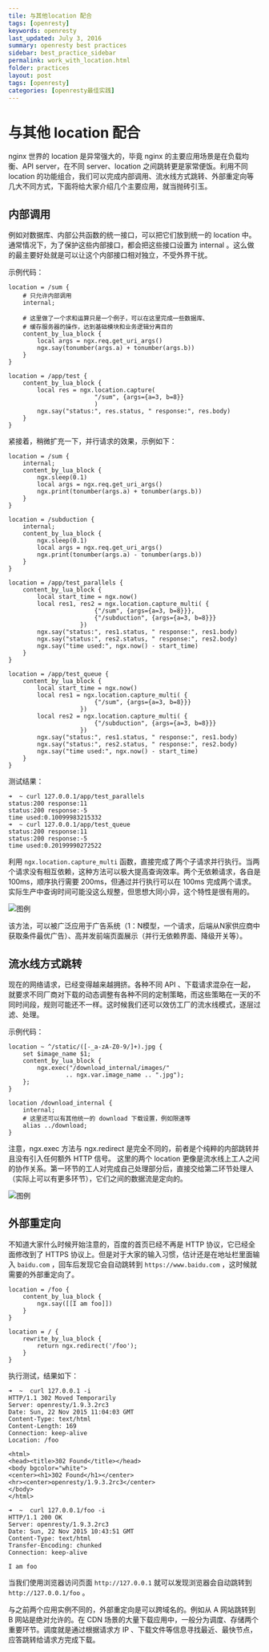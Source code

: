 ```yaml
---
tile: 与其他location 配合
tags: [openresty]
keywords: openresty
last_updated: July 3, 2016
summary: openresty best practices
sidebar: best_practice_sidebar
permalink: work_with_location.html
folder: practices
layout: post
tags: [openresty]
categories: [openresty最佳实践]
---
```

# 与其他 location 配合

nginx 世界的 location 是异常强大的，毕竟 nginx 的主要应用场景是在负载均衡、API server，在不同 server、location 之间跳转更是家常便饭。利用不同 location 的功能组合，我们可以完成内部调用、流水线方式跳转、外部重定向等几大不同方式，下面将给大家介绍几个主要应用，就当抛砖引玉。

## 内部调用

例如对数据库、内部公共函数的统一接口，可以把它们放到统一的 location 中。通常情况下，为了保护这些内部接口，都会把这些接口设置为 internal 。这么做的最主要好处就是可以让这个内部接口相对独立，不受外界干扰。

示例代码：

```nginx
location = /sum {
    # 只允许内部调用
    internal;

    # 这里做了一个求和运算只是一个例子，可以在这里完成一些数据库、
    # 缓存服务器的操作，达到基础模块和业务逻辑分离目的
    content_by_lua_block {
        local args = ngx.req.get_uri_args()
        ngx.say(tonumber(args.a) + tonumber(args.b))
    }
}

location = /app/test {
    content_by_lua_block {
        local res = ngx.location.capture(
                        "/sum", {args={a=3, b=8}}
                        )
        ngx.say("status:", res.status, " response:", res.body)
    }
}
```

紧接着，稍微扩充一下，并行请求的效果，示例如下：

```nginx
location = /sum {
    internal;
    content_by_lua_block {
        ngx.sleep(0.1)
        local args = ngx.req.get_uri_args()
        ngx.print(tonumber(args.a) + tonumber(args.b))
    }
}

location = /subduction {
    internal;
    content_by_lua_block {
        ngx.sleep(0.1)
        local args = ngx.req.get_uri_args()
        ngx.print(tonumber(args.a) - tonumber(args.b))
    }
}

location = /app/test_parallels {
    content_by_lua_block {
        local start_time = ngx.now()
        local res1, res2 = ngx.location.capture_multi( {
                        {"/sum", {args={a=3, b=8}}},
                        {"/subduction", {args={a=3, b=8}}}
                    })
        ngx.say("status:", res1.status, " response:", res1.body)
        ngx.say("status:", res2.status, " response:", res2.body)
        ngx.say("time used:", ngx.now() - start_time)
    }
}

location = /app/test_queue {
    content_by_lua_block {
        local start_time = ngx.now()
        local res1 = ngx.location.capture_multi( {
                        {"/sum", {args={a=3, b=8}}}
                    })
        local res2 = ngx.location.capture_multi( {
                        {"/subduction", {args={a=3, b=8}}}
                    })
        ngx.say("status:", res1.status, " response:", res1.body)
        ngx.say("status:", res2.status, " response:", res2.body)
        ngx.say("time used:", ngx.now() - start_time)
    }
}
```

测试结果：

```shell
➜  ~ curl 127.0.0.1/app/test_parallels
status:200 response:11
status:200 response:-5
time used:0.10099983215332
➜  ~ curl 127.0.0.1/app/test_queue
status:200 response:11
status:200 response:-5
time used:0.20199990272522
```

利用 `ngx.location.capture_multi` 函数，直接完成了两个子请求并行执行。当两个请求没有相互依赖，这种方法可以极大提高查询效率。两个无依赖请求，各自是 100ms，顺序执行需要 200ms，但通过并行执行可以在 100ms 完成两个请求。实际生产中查询时间可能没这么规整，但思想大同小异，这个特性是很有用的。

![图例](../images/work_location_flow_1.png)

该方法，可以被广泛应用于广告系统（1：N模型，一个请求，后端从N家供应商中获取条件最优广告）、高并发前端页面展示（并行无依赖界面、降级开关等）。

## 流水线方式跳转

现在的网络请求，已经变得越来越拥挤。各种不同 API 、下载请求混杂在一起，就要求不同厂商对下载的动态调整有各种不同的定制策略，而这些策略在一天的不同时间段，规则可能还不一样。这时候我们还可以效仿工厂的流水线模式，逐层过滤、处理。

示例代码：

```nginx
location ~ ^/static/([-_a-zA-Z0-9/]+).jpg {
    set $image_name $1;
    content_by_lua_block {
        ngx.exec("/download_internal/images/"
                .. ngx.var.image_name .. ".jpg");
    };
}

location /download_internal {
    internal;
    # 这里还可以有其他统一的 download 下载设置，例如限速等
    alias ../download;
}
```

注意，ngx.exec 方法与 ngx.redirect 是完全不同的，前者是个纯粹的内部跳转并且没有引入任何额外 HTTP 信号。 这里的两个 location 更像是流水线上工人之间的协作关系。第一环节的工人对完成自己处理部分后，直接交给第二环节处理人（实际上可以有更多环节），它们之间的数据流是定向的。

![图例](../images/work_location_flow_2.png)

## 外部重定向

不知道大家什么时候开始注意的，百度的首页已经不再是 HTTP 协议，它已经全面修改到了 HTTPS 协议上。但是对于大家的输入习惯，估计还是在地址栏里面输入 `baidu.com` ，回车后发现它会自动跳转到 `https://www.baidu.com` ，这时候就需要的外部重定向了。

```nginx
location = /foo {
    content_by_lua_block {
        ngx.say([[I am foo]])
    }
}

location = / {
    rewrite_by_lua_block {
        return ngx.redirect('/foo');
    }
}
```

执行测试，结果如下：

```shell
➜  ~  curl 127.0.0.1 -i
HTTP/1.1 302 Moved Temporarily
Server: openresty/1.9.3.2rc3
Date: Sun, 22 Nov 2015 11:04:03 GMT
Content-Type: text/html
Content-Length: 169
Connection: keep-alive
Location: /foo

<html>
<head><title>302 Found</title></head>
<body bgcolor="white">
<center><h1>302 Found</h1></center>
<hr><center>openresty/1.9.3.2rc3</center>
</body>
</html>

➜  ~  curl 127.0.0.1/foo -i
HTTP/1.1 200 OK
Server: openresty/1.9.3.2rc3
Date: Sun, 22 Nov 2015 10:43:51 GMT
Content-Type: text/html
Transfer-Encoding: chunked
Connection: keep-alive

I am foo
```

当我们使用浏览器访问页面 `http://127.0.0.1` 就可以发现浏览器会自动跳转到 `http://127.0.0.1/foo` 。

与之前两个应用实例不同的，外部重定向是可以跨域名的。例如从 A 网站跳转到 B 网站是绝对允许的。在 CDN 场景的大量下载应用中，一般分为调度、存储两个重要环节。调度就是通过根据请求方 IP 、下载文件等信息寻找最近、最快节点，应答跳转给请求方完成下载。
